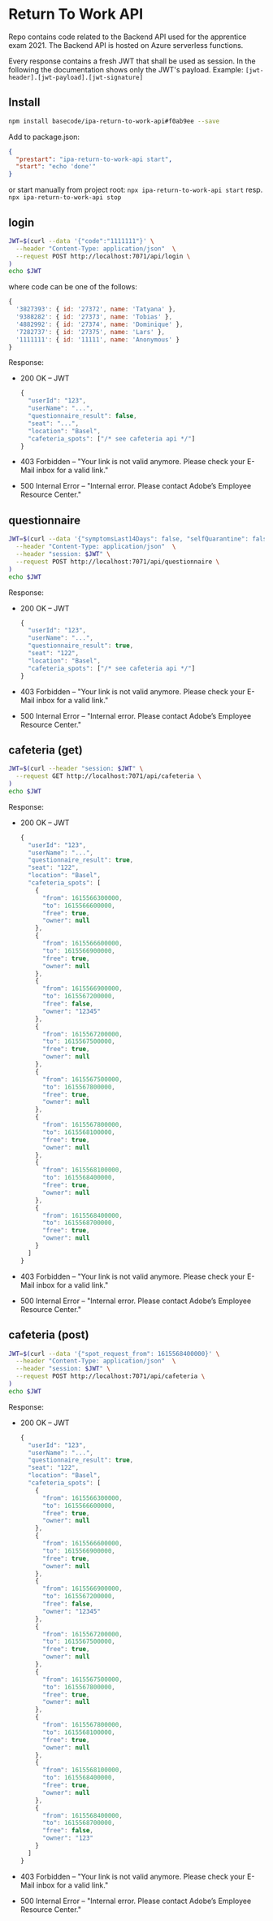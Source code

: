 # Return To Work API

Repo contains code related to the Backend API used for the apprentice exam 2021. The Backend API is hosted
on Azure serverless functions.

Every response contains a fresh JWT that shall be used as session. In the following the documentation shows only the JWT's payload.
Example: `[jwt-header].[jwt-payload].[jwt-signature]`

## Install

```bash
npm install basecode/ipa-return-to-work-api#f0ab9ee --save
```

Add to package.json:

```json
{
  "prestart": "ipa-return-to-work-api start",
  "start": "echo 'done'"
}
```

or start manually from project root: `npx ipa-return-to-work-api start` resp. `npx ipa-return-to-work-api stop`

## login

```bash
JWT=$(curl --data '{"code":"1111111"}' \
  --header "Content-Type: application/json"  \
  --request POST http://localhost:7071/api/login \
)
echo $JWT
```

where code can be one of the follows:

```js
{
  '3827393': { id: '27372', name: 'Tatyana' },
  '9388282': { id: '27373', name: 'Tobias' },
  '4882992': { id: '27374', name: 'Dominique' },
  '7282737': { id: '27375', name: 'Lars' },
  '1111111': { id: '11111', name: 'Anonymous' }
}
```

Response:

* 200 OK – JWT
  
  ```js
  {
    "userId": "123",
    "userName": "...",
    "questionnaire_result": false,
    "seat": "...",
    "location": "Basel",
    "cafeteria_spots": ["/* see cafeteria api */"]
  }
  ```

* 403 Forbidden – "Your link is not valid anymore. Please check your E-Mail inbox for a valid link."
* 500 Internal Error – "Internal error. Please contact Adobe’s Employee Resource Center."

## questionnaire

```bash
JWT=$(curl --data '{"symptomsLast14Days": false, "selfQuarantine": false, "contactLast14Days": false, "requestedWorkplace": true}' \
  --header "Content-Type: application/json"  \
  --header "session: $JWT" \
  --request POST http://localhost:7071/api/questionnaire \
)
echo $JWT
```

Response:

* 200 OK – JWT
  
  ```js
  {
    "userId": "123",
    "userName": "...",
    "questionnaire_result": true,
    "seat": "122",
    "location": "Basel",
    "cafeteria_spots": ["/* see cafeteria api */"]
  }
  ```

* 403 Forbidden – "Your link is not valid anymore. Please check your E-Mail inbox for a valid link."
* 500 Internal Error – "Internal error. Please contact Adobe’s Employee Resource Center."

## cafeteria (get)

```bash
JWT=$(curl --header "session: $JWT" \
  --request GET http://localhost:7071/api/cafeteria \
)
echo $JWT
```

Response:

* 200 OK – JWT
  
  ```js
  {
    "userId": "123",
    "userName": "...",
    "questionnaire_result": true,
    "seat": "122",
    "location": "Basel",
    "cafeteria_spots": [
      {
        "from": 1615566300000,
        "to": 1615566600000,
        "free": true,
        "owner": null
      },
      {
        "from": 1615566600000,
        "to": 1615566900000,
        "free": true,
        "owner": null
      },
      {
        "from": 1615566900000,
        "to": 1615567200000,
        "free": false,
        "owner": "12345"
      },
      {
        "from": 1615567200000,
        "to": 1615567500000,
        "free": true,
        "owner": null
      },
      {
        "from": 1615567500000,
        "to": 1615567800000,
        "free": true,
        "owner": null
      },
      {
        "from": 1615567800000,
        "to": 1615568100000,
        "free": true,
        "owner": null
      },
      {
        "from": 1615568100000,
        "to": 1615568400000,
        "free": true,
        "owner": null
      },
      {
        "from": 1615568400000,
        "to": 1615568700000,
        "free": true,
        "owner": null
      }
    ]
  }
  ```

* 403 Forbidden – "Your link is not valid anymore. Please check your E-Mail inbox for a valid link."
* 500 Internal Error – "Internal error. Please contact Adobe’s Employee Resource Center."

## cafeteria (post)

```bash
JWT=$(curl --data '{"spot_request_from": 1615568400000}' \
  --header "Content-Type: application/json"  \
  --header "session: $JWT" \
  --request POST http://localhost:7071/api/cafeteria \
)
echo $JWT
```

Response:

* 200 OK – JWT
  
  ```js
  {
    "userId": "123",
    "userName": "...",
    "questionnaire_result": true,
    "seat": "122",
    "location": "Basel",
    "cafeteria_spots": [
      {
        "from": 1615566300000,
        "to": 1615566600000,
        "free": true,
        "owner": null
      },
      {
        "from": 1615566600000,
        "to": 1615566900000,
        "free": true,
        "owner": null
      },
      {
        "from": 1615566900000,
        "to": 1615567200000,
        "free": false,
        "owner": "12345"
      },
      {
        "from": 1615567200000,
        "to": 1615567500000,
        "free": true,
        "owner": null
      },
      {
        "from": 1615567500000,
        "to": 1615567800000,
        "free": true,
        "owner": null
      },
      {
        "from": 1615567800000,
        "to": 1615568100000,
        "free": true,
        "owner": null
      },
      {
        "from": 1615568100000,
        "to": 1615568400000,
        "free": true,
        "owner": null
      },
      {
        "from": 1615568400000,
        "to": 1615568700000,
        "free": false,
        "owner": "123"
      }
    ]
  }
  ```

* 403 Forbidden – "Your link is not valid anymore. Please check your E-Mail inbox for a valid link."
* 500 Internal Error – "Internal error. Please contact Adobe’s Employee Resource Center."
